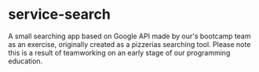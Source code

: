 # service-search
A small searching app based on Google API made by our's bootcamp team as an exercise, originally created as a pizzerias searching tool.
Please note this is a result of teamworking on an early stage of our programming education.
